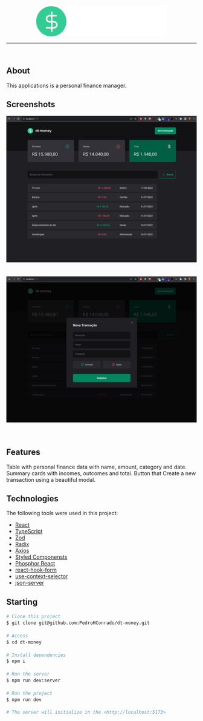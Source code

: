 <div align="center" id="top"> 
  <img src="./src/assets/logo.svg" alt="dt-money" />
</div>

<hr/>
<br>

## About

This applications is a personal finance manager.

## Screenshots

<div align="center" id="top"> 
<img src="./src/assets/Screenshot1.png" alt="Página Home" />
</div>
<br/>
<br/>
<div align="center" id="top"> 
  <img src="./src/assets/Screenshot2.png" alt="Modal Criação" />
</div>
<br/>
<br/>

## Features

Table with personal finance data with name, amount, category and date.
Summary cards with incomes, outcomes and total.
Button that Create a new transaction using a beautiful modal.

## Technologies

The following tools were used in this project:

- [React](https://pt-br.reactjs.org/)
- [TypeScript](https://www.typescriptlang.org/)
- [Zod](https://zod.dev/)
- [Radix](https://www.radix-ui.com/)
- [Axios](https://github.com/axios/axios)
- [Styled Componensts](https://styled-components.com/)
- [Phosphor React](https://phosphoricons.com/)
- [react-hook-form](https://www.react-hook-form.com/)
- [use-context-selector](https://github.com/dai-shi/use-context-selector)
- [json-server](https://github.com/typicode/json-server)

## Starting

```bash
# Clone this project
$ git clone git@github.com:PedroHConrado/dt-money.git

# Access
$ cd dt-money

# Install dependencies
$ npm i

# Run the server
$ npm run dev:server

# Run the project
$ npm run dev

# The server will initialize in the <http://localhost:5173>
```

